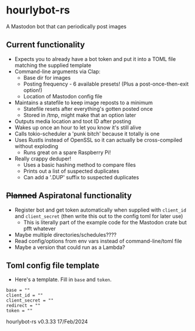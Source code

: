 # hourlybot-rs
A Mastodon bot that can periodically post images

## Current functionality
* Expects you to already have a bot token and put it into a TOML file matching the supplied template
* Command-line arguments via Clap:
    * Base dir for images
    * Posting frequency - 6 available presets! (Plus a post-once-then-exit option!)
    * Location of Mastodon config file
* Maintains a statefile to keep image reposts to a minimum
    * Statefile resets after everything's gotten posted once
    * Stored in /tmp, might make that an option later
* Outputs media location and toot ID after posting
* Wakes up once an hour to let you know it's still alive
* Calls tokio-scheduler a 'punk bitch' because it totally is one
* Uses Rustls instead of OpenSSL so it can actually be cross-compiled without exploding
    * Runs great on a spare Raspberry Pi!
* Really crappy deduper!
    * Uses a basic hashing method to compare files
    * Prints out a list of suspected duplicates
    * Can add a '.DUP' suffix to suspected duplicates

## ~~Planned~~ Aspiratonal functionality
* Register bot and get token automatically when supplied with `client_id` and `client_secret` (then write this out to the config toml for later use)
    * This is literally part of the example code for the Mastodon crate but pfft whatever
* Maybe multiple directories/schedules????
* Read config/options from env vars instead of command-line/toml file
* Maybe a version that could run as a Lambda?

## Toml config file template
* Here's a template.  Fill in `base` and `token`.
```
base = ""
client_id = ""
client_secret = ""
redirect = ""
token = ""
```

hourlybot-rs v0.3.33 17/Feb/2024
